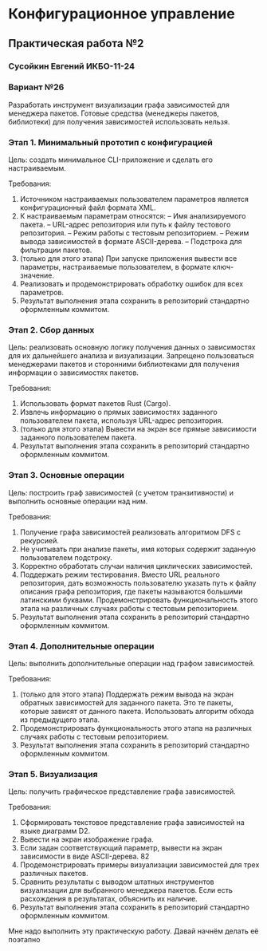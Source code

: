 # Конфигурационное управление
## Практическая работа №2
### Сусойкин Евгений ИКБО-11-24

### Вариант №26
Разработать инструмент визуализации графа зависимостей для менеджера
пакетов. Готовые средства (менеджеры пакетов, библиотеки) для получения
зависимостей использовать нельзя.
### Этап 1. Минимальный прототип с конфигурацией
Цель: создать минимальное CLI-приложение и сделать его настраиваемым.  

Требования:
1. Источником настраиваемых пользователем параметров является
   конфигурационный файл формата XML.
2. К настраиваемым параметрам относятся:
   – Имя анализируемого пакета.
   – URL-адрес репозитория или путь к файлу тестового репозитория.
   – Режим работы с тестовым репозиторием.
   – Режим вывода зависимостей в формате ASCII-дерева.
   – Подстрока для фильтрации пакетов.
3. (только для этого этапа) При запуске приложения вывести все параметры,
   настраиваемые пользователем, в формате ключ-значение.
4. Реализовать и продемонстрировать обработку ошибок для всех параметров.
5. Результат выполнения этапа сохранить в репозиторий стандартно
   оформленным коммитом.

### Этап 2. Сбор данных
Цель: реализовать основную логику получения данных о зависимостях для их
дальнейшего анализа и визуализации. Запрещено пользоваться менеджерами
пакетов и сторонними библиотеками для получения информации о зависимостях
пакетов.  

Требования:
1. Использовать формат пакетов Rust (Cargo).
2. Извлечь информацию о прямых зависимостях заданного пользователем
   пакета, используя URL-адрес репозитория.
3. (только для этого этапа) Вывести на экран все прямые зависимости
   заданного пользователем пакета.
4. Результат выполнения этапа сохранить в репозиторий стандартно
   оформленным коммитом.

### Этап 3. Основные операции
Цель: построить граф зависимостей (с учетом транзитивности) и выполнить
основные операции над ним.  

Требования:
1. Получение графа зависимостей реализовать алгоритмом DFS с рекурсией.
2. Не учитывать при анализе пакеты, имя которых содержит заданную
   пользователем подстроку.
3. Корректно обработать случаи наличия циклических зависимостей.
4. Поддержать режим тестирования. Вместо URL реального репозитория, дать
   возможность пользователю указать путь к файлу описания графа
   репозитория, где пакеты называются большими латинскими буквами.
   Продемонстрировать функциональность этого этапа на различных случаях
   работы с тестовым репозиторием.
5. Результат выполнения этапа сохранить в репозиторий стандартно
   оформленным коммитом.

### Этап 4. Дополнительные операции
Цель: выполнить дополнительные операции над графом зависимостей.  

Требования:
1. (только для этого этапа) Поддержать режим вывода на экран обратных
   зависимостей для заданного пакета. Это те пакеты, которые зависят от
   данного пакета. Использовать алгоритм обхода из предыдущего этапа.
2. Продемонстрировать функциональность этого этапа на различных случаях
   работы с тестовым репозиторием.
3. Результат выполнения этапа сохранить в репозиторий стандартно
   оформленным коммитом.

### Этап 5. Визуализация
Цель: получить графическое представление графа зависимостей.  

Требования:
1. Сформировать текстовое представление графа зависимостей на языке
   диаграмм D2.
2. Вывести на экран изображение графа.
3. Если задан соответствующий параметр, вывести на экран зависимости в
   виде ASCII-дерева.
   82
4. Продемонстрировать примеры визуализации зависимостей для трех
   различных пакетов.
5. Сравнить результаты с выводом штатных инструментов визуализации для
   выбранного менеджера пакетов. Если есть расхождения в результатах,
   объяснить их наличие.
6. Результат выполнения этапа сохранить в репозиторий стандартно
   оформленным коммитом.

Мне надо выполнить эту практическую работу. Давай начнём делать её поэтапно 